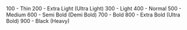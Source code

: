 100 - Thin
200 - Extra Light (Ultra Light)
300 - Light
400 - Normal
500 - Medium
600 - Semi Bold (Demi Bold)
700 - Bold
800 - Extra Bold (Ultra Bold)
900 - Black (Heavy)
